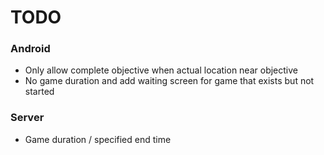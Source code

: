 # TODO
### Android
* Only allow complete objective when actual location near objective
* No game duration and add waiting screen for game that exists but not started

### Server
* Game duration / specified end time

